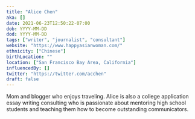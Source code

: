 ```yaml
---
title: "Alice Chen"
aka: []
date: 2021-06-23T12:50:22-07:00
dob: YYYY-MM-DD
dod: YYYY-MM-DD
tags: ["writer", "journalist", "consultant"]
website: "https://www.happyasianwoman.com/"
ethnicity: ["Chinese"]
birthLocation: ""
location: ["San Francisco Bay Area, California"]
influencedBy: []
twitter: "https://twitter.com/acchen"
draft: false
---
```


Mom and blogger who enjoys traveling. Alice is also a college application essay writing consulting who is passionate about mentoring high school students and teaching them how to become outstanding communicators.
